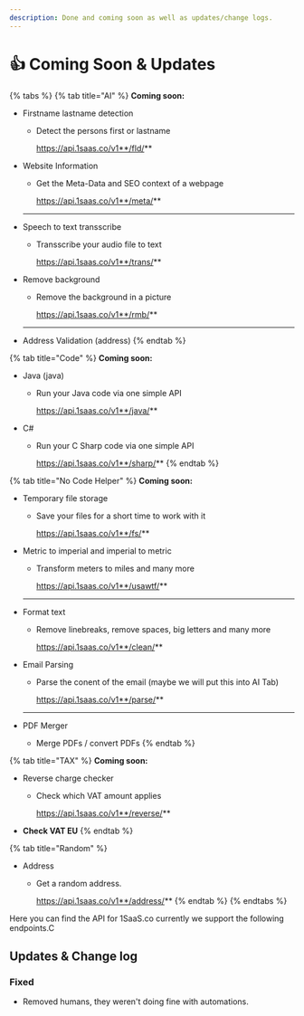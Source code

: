 ```yaml
---
description: Done and coming soon as well as updates/change logs.
---
```


# 👍 Coming Soon & Updates

{% tabs %}
{% tab title="AI" %}
**Coming soon:**

*   Firstname lastname detection

    *   Detect the persons first or lastname

        https://api.1saas.co/v1**/fld/**


*   Website Information

    *   Get the Meta-Data and SEO context of a webpage

        https://api.1saas.co/v1**/meta/**

    ****
*   Speech to text transscribe

    *   Transscribe your audio file to text

        https://api.1saas.co/v1**/trans/**


*   Remove background

    *   Remove the background in a picture

        https://api.1saas.co/v1**/rmb/**

    ****
* Address Validation (address)
{% endtab %}

{% tab title="Code" %}
**Coming soon:**

*   Java (java)

    *   Run your Java code via one simple API

        https://api.1saas.co/v1**/java/**


* C#
  *   Run your C Sharp code via one simple API

      https://api.1saas.co/v1**/sharp/**
{% endtab %}

{% tab title="No Code Helper" %}
**Coming soon:**

*   Temporary file storage

    *   Save your files for a short time to work with it&#x20;

        https://api.1saas.co/v1**/fs/**


*   Metric to imperial and imperial to metric

    *   Transform meters to miles and many more

        https://api.1saas.co/v1**/usawtf/**

    ****
*   Format text

    *   Remove linebreaks, remove spaces, big letters and many more

        https://api.1saas.co/v1**/clean/**


*   Email Parsing

    *   Parse the conent of the email (maybe we will put this into AI Tab)

        https://api.1saas.co/v1**/parse/**

    ****
* PDF Merger
  * Merge PDFs / convert PDFs
{% endtab %}

{% tab title="TAX" %}
**Coming soon:**

* Reverse charge checker
  *   Check which VAT amount applies

      https://api.1saas.co/v1**/reverse/**
* **Check VAT EU**
{% endtab %}

{% tab title="Random" %}
* Address
  *   Get a random address.

      https://api.1saas.co/v1**/address/**
{% endtab %}
{% endtabs %}

Here you can find the API for 1SaaS.co currently we support the following endpoints.C

## Updates & Change log

### Fixed

* Removed humans, they weren't doing fine with automations.

